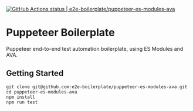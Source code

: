 [![GitHub Actions status | e2e-boilerplate/puppeteer-es-modules-ava](https://github.com/e2e-boilerplate/puppeteer-es-modules-ava/workflows/puppeteer-es-modules-ava/badge.svg)](https://github.com/e2e-boilerplate/puppeteer-es-modules-ava/actions?workflow=puppeteer-es-modules-ava)
  # Puppeteer Boilerplate
  Puppeteer end-to-end test automation boilerplate, using ES Modules and AVA.
  ## Getting Started
  	git clone git@github.com:e2e-boilerplate/puppeteer-es-modules-ava.git
  	cd puppeteer-es-modules-ava
  	npm install
	npm run test